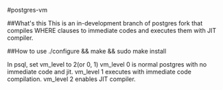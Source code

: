 #postgres-vm

##What's this
This is an in-development branch of postgres fork that compiles WHERE clauses to immediate codes and executes them with JIT compiler.

##How to use
./configure && make && sudo make install

In psql,
set vm_level to 2(or 0, 1)
vm_level 0 is normal postgres with no immediate code and jit.
vm_level 1 executes with immediate code compilation.
vm_level 2 enables JIT compiler.



